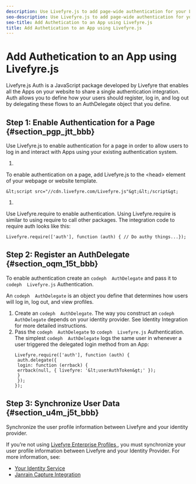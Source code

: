 ```yaml
---
description: Use Livefyre.js to add page-wide authentication for your Livefyre Apps.
seo-description: Use Livefyre.js to add page-wide authentication for your Livefyre Apps.
seo-title: Add Authetication to an App using Livefyre.js
title: Add Authetication to an App using Livefyre.js
---
```


# Add Authetication to an App using Livefyre.js

Livefyre.js Auth is a JavaScript package developed by Livefyre that enables all the Apps on your website to share a single authentication integration. Auth allows you to define how your users should register, log in, and log out by delegating these flows to an AuthDelegate object that you define.

## Step 1: Enable Authentication for a Page {#section_pgp_jtt_bbb}

Use Livefyre.js to enable authentication for a page in order to allow users to log in and interact with Apps using your existing authentication system.

   1.
   To enable authentication on a page, add Livefyre.js to the &lt;head&gt; element of your webpage or website template.
   
   ```
   &lt;script src="//cdn.livefyre.com/Livefyre.js"&gt;&lt;/script&gt;
   ```
   
   1.
   Use Livefyre.require to enable authentication. Using Livefyre.require is similar to using require to call other packages. The integration code to require auth looks like this:
   
   ```
   Livefyre.require(['auth'], function (auth) { // Do authy things...});
   ```
   
## Step 2: Register an AuthDelegate {#section_oqm_15t_bbb}

To enable authentication create an `codeph  AuthDelegate` and pass it to `codeph  Livefyre.js` Authentication.

An `codeph  AuthDelegate` is an object you define that determines how users will log in, log out, and view profiles.

1. Create an `codeph  AuthDelegate`. The way you construct an `codeph  AuthDelegate` depends on your identity provider. See Identity Integration for more detailed instructions.
1. Pass the `codeph  AuthDelegate` to `codeph  Livefyre.js` Authentication. The simplest `codeph  AuthDelegate` logs the same user in whenever a user triggered the delegated login method from an App:
   ```
   Livefyre.require(['auth'], function (auth) { 
    auth.delegate({ 
    login: function (errback) { 
    errback(null, { livefyre: '&lt;userAuthToken&gt;' }); 
    } 
    }); 
   });
   ```
   
## Step 3: Synchronize User Data {#section_u4m_j5t_bbb}

Synchronize the user profile information between Livefyre and your identity provider.

If you’re not using [ Livefyre Enterprise Profiles ](c_livefyre_enterprise_profiles.md#c_livefyre_enterprise_profiles), you must synchronize your user profile information between Livefyre and your Identity Provider. For more information, see:

* [ Your Identity Service ](c_your_identity_service.md#c_your_identity_service)
* [ Janrain Capture Integration ](c_janrain_capture_backplane.md#c_janrain_capture_backplane)
